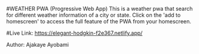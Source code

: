 #WEATHER PWA (Progressive Web App)
This is a weather pwa that search for different weather information of a city or state.
Click on the 'add to homescreen' to access the full feature of the PWA from your homescreen.

#Live Link:
https://elegant-hodgkin-f2e367.netlify.app/

Author: Ajakaye Ayobami